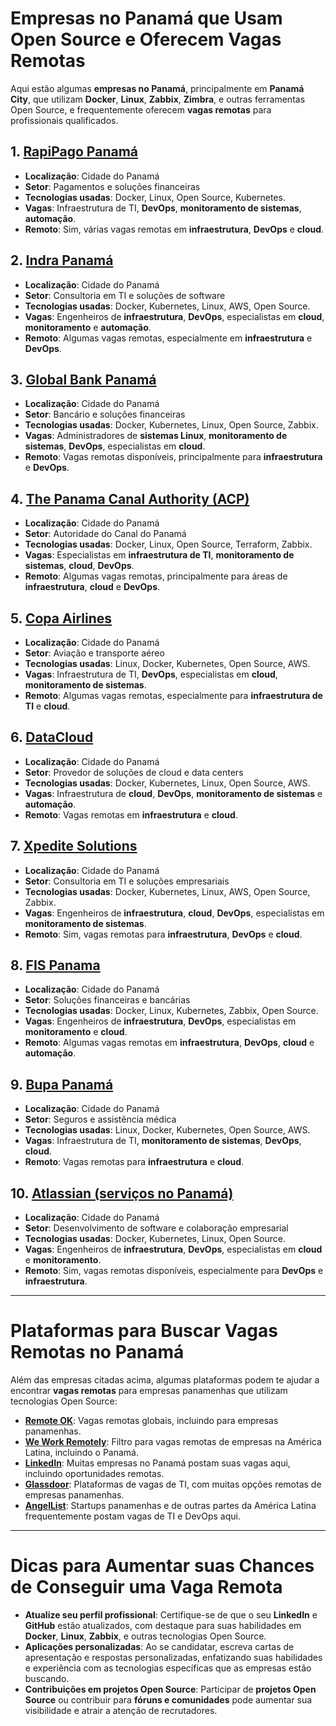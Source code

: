 # Empresas no Panamá que Usam Open Source e Oferecem Vagas Remotas

Aqui estão algumas **empresas no Panamá**, principalmente em **Panamá City**, que utilizam **Docker**, **Linux**, **Zabbix**, **Zimbra**, e outras ferramentas Open Source, e frequentemente oferecem **vagas remotas** para profissionais qualificados.

## 1. [RapiPago Panamá](https://www.rapipago.com.pa/)
- **Localização**: Cidade do Panamá
- **Setor**: Pagamentos e soluções financeiras
- **Tecnologias usadas**: Docker, Linux, Open Source, Kubernetes.
- **Vagas**: Infraestrutura de TI, **DevOps**, **monitoramento de sistemas**, **automação**.
- **Remoto**: Sim, várias vagas remotas em **infraestrutura**, **DevOps** e **cloud**.

## 2. [Indra Panamá](https://www.indracompany.com/en)
- **Localização**: Cidade do Panamá
- **Setor**: Consultoria em TI e soluções de software
- **Tecnologias usadas**: Docker, Kubernetes, Linux, AWS, Open Source.
- **Vagas**: Engenheiros de **infraestrutura**, **DevOps**, especialistas em **cloud**, **monitoramento** e **automação**.
- **Remoto**: Algumas vagas remotas, especialmente em **infraestrutura** e **DevOps**.

## 3. [Global Bank Panamá](https://www.globalbank.com.pa/)
- **Localização**: Cidade do Panamá
- **Setor**: Bancário e soluções financeiras
- **Tecnologias usadas**: Docker, Kubernetes, Linux, Open Source, Zabbix.
- **Vagas**: Administradores de **sistemas Linux**, **monitoramento de sistemas**, **DevOps**, especialistas em **cloud**.
- **Remoto**: Vagas remotas disponíveis, principalmente para **infraestrutura** e **DevOps**.

## 4. [The Panama Canal Authority (ACP)](https://www.pancanal.com/)
- **Localização**: Cidade do Panamá
- **Setor**: Autoridade do Canal do Panamá
- **Tecnologias usadas**: Docker, Linux, Open Source, Terraform, Zabbix.
- **Vagas**: Especialistas em **infraestrutura de TI**, **monitoramento de sistemas**, **cloud**, **DevOps**.
- **Remoto**: Algumas vagas remotas, principalmente para áreas de **infraestrutura**, **cloud** e **DevOps**.

## 5. [Copa Airlines](https://www.copaair.com/)
- **Localização**: Cidade do Panamá
- **Setor**: Aviação e transporte aéreo
- **Tecnologias usadas**: Linux, Docker, Kubernetes, Open Source, AWS.
- **Vagas**: Infraestrutura de TI, **DevOps**, especialistas em **cloud**, **monitoramento de sistemas**.
- **Remoto**: Algumas vagas remotas, especialmente para **infraestrutura de TI** e **cloud**.

## 6. [DataCloud](https://www.datacloudpanama.com/)
- **Localização**: Cidade do Panamá
- **Setor**: Provedor de soluções de cloud e data centers
- **Tecnologias usadas**: Docker, Kubernetes, Linux, Open Source, AWS.
- **Vagas**: Infraestrutura de **cloud**, **DevOps**, **monitoramento de sistemas** e **automação**.
- **Remoto**: Vagas remotas em **infraestrutura** e **cloud**.

## 7. [Xpedite Solutions](https://www.xpeditesolutions.com/)
- **Localização**: Cidade do Panamá
- **Setor**: Consultoria em TI e soluções empresariais
- **Tecnologias usadas**: Docker, Kubernetes, Linux, AWS, Open Source, Zabbix.
- **Vagas**: Engenheiros de **infraestrutura**, **cloud**, **DevOps**, especialistas em **monitoramento de sistemas**.
- **Remoto**: Sim, vagas remotas para **infraestrutura**, **DevOps** e **cloud**.

## 8. [FIS Panama](https://www.fisglobal.com/)
- **Localização**: Cidade do Panamá
- **Setor**: Soluções financeiras e bancárias
- **Tecnologias usadas**: Docker, Linux, Kubernetes, Zabbix, Open Source.
- **Vagas**: Engenheiros de **infraestrutura**, **DevOps**, especialistas em **monitoramento** e **cloud**.
- **Remoto**: Algumas vagas remotas em **infraestrutura**, **DevOps**, **cloud** e **automação**.

## 9. [Bupa Panamá](https://www.bupa.com.pa/)
- **Localização**: Cidade do Panamá
- **Setor**: Seguros e assistência médica
- **Tecnologias usadas**: Linux, Docker, Kubernetes, Open Source, AWS.
- **Vagas**: Infraestrutura de TI, **monitoramento de sistemas**, **DevOps**, **cloud**.
- **Remoto**: Vagas remotas para **infraestrutura** e **cloud**.

## 10. [Atlassian (serviços no Panamá)](https://www.atlassian.com/)
- **Localização**: Cidade do Panamá
- **Setor**: Desenvolvimento de software e colaboração empresarial
- **Tecnologias usadas**: Docker, Kubernetes, Linux, Open Source.
- **Vagas**: Engenheiros de **infraestrutura**, **DevOps**, especialistas em **cloud** e **monitoramento**.
- **Remoto**: Sim, vagas remotas disponíveis, especialmente para **DevOps** e **infraestrutura**.

---

# Plataformas para Buscar Vagas Remotas no Panamá

Além das empresas citadas acima, algumas plataformas podem te ajudar a encontrar **vagas remotas** para empresas panamenhas que utilizam tecnologias Open Source:

- **[Remote OK](https://remoteok.io/)**: Vagas remotas globais, incluindo para empresas panamenhas.
- **[We Work Remotely](https://weworkremotely.com/)**: Filtro para vagas remotas de empresas na América Latina, incluindo o Panamá.
- **[LinkedIn](https://www.linkedin.com/jobs/)**: Muitas empresas no Panamá postam suas vagas aqui, incluindo oportunidades remotas.
- **[Glassdoor](https://www.glassdoor.com.br/Empregos/index.htm)**: Plataformas de vagas de TI, com muitas opções remotas de empresas panamenhas.
- **[AngelList](https://angel.co/jobs)**: Startups panamenhas e de outras partes da América Latina frequentemente postam vagas de TI e DevOps aqui.

---

# Dicas para Aumentar suas Chances de Conseguir uma Vaga Remota

- **Atualize seu perfil profissional**: Certifique-se de que o seu **LinkedIn** e **GitHub** estão atualizados, com destaque para suas habilidades em **Docker**, **Linux**, **Zabbix**, e outras tecnologias Open Source.
- **Aplicações personalizadas**: Ao se candidatar, escreva cartas de apresentação e respostas personalizadas, enfatizando suas habilidades e experiência com as tecnologias específicas que as empresas estão buscando.
- **Contribuições em projetos Open Source**: Participar de **projetos Open Source** ou contribuir para **fóruns e comunidades** pode aumentar sua visibilidade e atrair a atenção de recrutadores.

